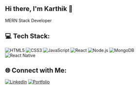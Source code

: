 ## Hi there, I'm Karthik 👋
MERN Stack Developer
<!--
**Karthiksankarfd/Karthiksankarfd** is a ✨ _special_ ✨ repository because its `README.md` (this file) appears on your GitHub profile.

Here are some ideas to get you started:

- 🔭 I’m currently looking for an internship ...
- 🌱 I’m currently dsa ...
- 👯 I’m looking to collaborate on ...
- 🤔 I’m looking for help with ...
- 💬 Ask me about ...
- 📫 How to reach me: ...
- 😄 Pronouns: ...
- ⚡ Fun fact: ...
-->
## 💻 Tech Stack:
![HTML5](https://img.shields.io/badge/HTML5-E34F26?style=for-the-badge&logo=html5&logoColor=white)
![CSS3](https://img.shields.io/badge/CSS3-1572B6?style=for-the-badge&logo=css3&logoColor=white)
![JavaScript](https://img.shields.io/badge/JavaScript-F7DF1E?style=for-the-badge&logo=javascript&logoColor=black)
![React](https://img.shields.io/badge/React-20232A?style=for-the-badge&logo=react&logoColor=61DAFB)
![Node.js](https://img.shields.io/badge/Node.js-43853D?style=for-the-badge&logo=node.js&logoColor=white)
![MongoDB](https://img.shields.io/badge/MongoDB-4EA94B?style=for-the-badge&logo=mongodb&logoColor=white)
![React Native](https://img.shields.io/badge/ReactNatvie-4EA94B?style=for-the-badge&logo=reactnative&logoColor=white)
## 🌐 Connect with Me:
[![LinkedIn](https://img.shields.io/badge/LinkedIn-blue?style=for-the-badge&logo=linkedin)](https://linkedin.com/in/karthikeyan-sankar-360ba0259)
[![Portfolio](https://img.shields.io/badge/Portfolio-FF5722?style=for-the-badge&logo=firefox)](https://karthikeyanmerndev.netlify.app/)





